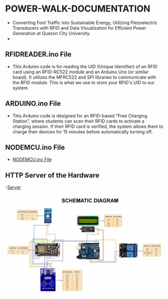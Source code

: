 # POWER-WALK-DOCUMENTATION
- Converting Foot Traffic into Sustainable Energy, Utilizing Piezoelectric Transducers with RFID and Data Visualization for Efficient Power Generation at Quezon City University.
- 
## RFIDREADER.ino File
- This Arduino code is for reading the UID (Unique Identifier) of an RFID card using an RFID-RC522 module and an Arduino Uno (or similar board). It utilizes the MFRC522 and SPI libraries to communicate with the RFID module. This is what we use to store your RFID's UID to our system.

## ARDUINO.ino File
- This Arduino code is designed for an RFID-based "Free Charging Station", where students can scan their RFID cards to activate a charging session. If their RFID card is verified, the system allows them to charge their devices for 15 minutes before automatically turning off.

## NODEMCU.ino File
- [NODEMCU.ino File](https://github.com/JCJ02/power-walk-nodemcu-esp8266)

## HTTP Server of the Hardware
-[Server](https://github.com/JCJ02/power-walk-system-php)
  
![Schematic Diagram - RFID Based Charging Station in QCU](Schematic_Diagram.jpg)

